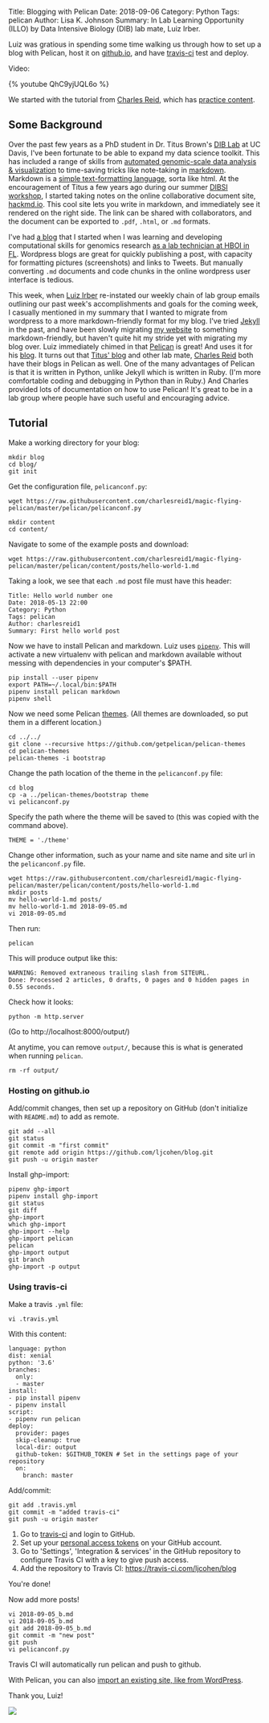 Title: Blogging with Pelican
Date: 2018-09-06
Category: Python
Tags: pelican
Author: Lisa K. Johnson
Summary: In Lab Learning Opportunity (ILLO) by Data Intensive Biology (DIB) lab mate, Luiz Irber.

Luiz was gratious in spending some time walking us through how to set up a blog with Pelican, host it on [github.io](https://pages.github.com/), and have [travis-ci](https://travis-ci.com/) test and deploy.

Video: 

{% youtube QhC9yjUQL6o %}

We started with the tutorial from [Charles Reid](https://git.charlesreid1.com/charlesreid1/how-do-i-pelican), which has [practice content](https://github.com/charlesreid1/magic-flying-pelican/pelican/).

## Some Background

Over the past few years as a PhD student in Dr. Titus Brown's [DIB Lab](http://ivory.idyll.org/lab/) at UC Davis, I've been fortunate to be able to expand my data science toolkit. This has included a range of skills from [automated genomic-scale data analysis & visualization](https://www.biorxiv.org/content/early/2018/05/17/323576) to time-saving tricks like note-taking in [markdown](https://help.github.com/articles/basic-writing-and-formatting-syntax/). Markdown is a [simple text-formatting language](https://en.wikipedia.org/wiki/Markdown), sorta like html. At the encouragement of Titus a few years ago during our summer [DIBSI workshop](http://ivory.idyll.org/dibsi/), I started taking notes on the online collaborative document site, [hackmd.io](https://hackmd.io/). This cool site lets you write in markdown, and immediately see it rendered on the right side. The link can be shared with collaborators, and the document can be exported to `.pdf`, `.html`, or `.md` formats.

I've had [a blog](https://monsterbashseq.wordpress.com/) that I started when I was learning and developing computational skills for genomics research [as a lab technician at HBOI in FL](http://vosslab.weebly.com/lab-alumni.html). Wordpress blogs are great for quickly publishing a post, with capacity for formatting pictures (screenshots) and links to Tweets. But manually converting `.md` documents and code chunks in the online wordpress user interface is tedious. 

This week, when [Luiz Irber](https://github.com/luizirber) re-instated our weekly chain of lab group emails outlining our past week's accomplishments and goals for the coming week, I casually mentioned in my summary that I wanted to migrate from wordpress to a more markdown-friendly format for my blog. I've tried [Jekyll](https://jekyllrb.com/) in the past, and have been slowly migrating [my website](https://ljcohen.github.io/) to something markdown-friendly, but haven't quite hit my stride yet with migrating my blog over. Luiz immediately chimed in that [Pelican](http://docs.getpelican.com/en/3.6.3/quickstart.html) is great! And uses it for his [blog](https://blog.luizirber.org/). It turns out that [Titus' blog](http://ivory.idyll.org/blog/) and other lab mate, [Charles Reid](https://charlesreid1.com/) both have their blogs in Pelican as well. One of the many advantages of Pelican is that it is written in Python, unlike Jekyll which is written in Ruby. (I'm more comfortable coding and debugging in Python than in Ruby.) And Charles provided lots of documentation on how to use Pelican! It's great to be in a lab group where people have such useful and encouraging advice.

## Tutorial

Make a working directory for your blog:
```
mkdir blog
cd blog/
git init
```
Get the configuration file, `pelicanconf.py`:
```
wget https://raw.githubusercontent.com/charlesreid1/magic-flying-pelican/master/pelican/pelicanconf.py
```

```
mkdir content
cd content/
```
Navigate to some of the example posts and download:
```
wget https://raw.githubusercontent.com/charlesreid1/magic-flying-pelican/master/pelican/content/posts/hello-world-1.md
```
Taking a look, we see that each `.md` post file must have this header:

```
Title: Hello world number one
Date: 2018-05-13 22:00
Category: Python
Tags: pelican
Author: charlesreid1
Summary: First hello world post
```

Now we have to install Pelican and markdown. Luiz uses [`pipenv`](https://pipenv.readthedocs.io/en/latest/). This will activate a new virtualenv with pelican and markdown available without messing with dependencies in your computer's $PATH.
```
pip install --user pipenv
export PATH=~/.local/bin:$PATH
pipenv install pelican markdown
pipenv shell
```

Now we need some Pelican [themes](http://www.pelicanthemes.com/). (All themes are downloaded, so put them in a different location.)
```
cd ../../
git clone --recursive https://github.com/getpelican/pelican-themes
cd pelican-themes
pelican-themes -i bootstrap
```
Change the path location of the theme in the `pelicanconf.py` file: 

```
cd blog
cp -a ../pelican-themes/bootstrap theme
vi pelicanconf.py 
```
Specify the path where the theme will be saved to (this was copied with the command above).
```
THEME = './theme'
```
Change other information, such as your name and site name and site url in the `pelicanconf.py` file.

```
wget https://raw.githubusercontent.com/charlesreid1/magic-flying-pelican/master/pelican/content/posts/hello-world-1.md
mkdir posts
mv hello-world-1.md posts/
mv hello-world-1.md 2018-09-05.md
vi 2018-09-05.md 
```
Then run:
```
pelican
```
This will produce output like this:
```
WARNING: Removed extraneous trailing slash from SITEURL.
Done: Processed 2 articles, 0 drafts, 0 pages and 0 hidden pages in 0.55 seconds.
```

Check how it looks:
```
python -m http.server
```
(Go to http://localhost:8000/output/)

At anytime, you can remove `output/`, because this is what is generated when running `pelican`.
```
rm -rf output/
```
### Hosting on github.io

Add/commit changes, then set up a repository on GitHub (don't initialize with `README.md`) to add as remote.
```
git add --all
git status
git commit -m "first commit"
git remote add origin https://github.com/ljcohen/blog.git
git push -u origin master
```
Install ghp-import:
```
pipenv ghp-import
pipenv install ghp-import
git status
git diff
ghp-import
which ghp-import
ghp-import --help
ghp-import pelican
pelican
ghp-import output
git branch
ghp-import -p output
```
### Using travis-ci

Make a travis `.yml` file:
```
vi .travis.yml
```
With this content:
```
language: python
dist: xenial
python: '3.6'
branches:
  only:
  - master
install:
- pip install pipenv
- pipenv install
script:
- pipenv run pelican
deploy:
  provider: pages
  skip-cleanup: true
  local-dir: output
  github-token: $GITHUB_TOKEN # Set in the settings page of your repository
  on:
    branch: master
```
Add/commit:
```
git add .travis.yml 
git commit -m "added travis-ci"
git push -u origin master
```

1. Go to [travis-ci](https://travis-ci.com/) and login to GitHub. 
2. Set up your [personal access tokens](https://help.github.com/articles/creating-a-personal-access-token-for-the-command-line/) on your GitHub account. 
3. Go to 'Settings', 'Integration & services' in the GitHub repository to configure Travis CI with a key to give push access.
4. Add the repository to Travis CI: https://travis-ci.com/ljcohen/blog

You're done!

Now add more posts!
```
vi 2018-09-05_b.md 
vi 2018-09-05_b.md 
git add 2018-09-05_b.md 
git commit -m "new post"
git push
vi pelicanconf.py 
```

Travis CI will automatically run pelican and push to github.

With Pelican, you can also [import an existing site, like from WordPress](http://docs.getpelican.com/en/stable/importer.html#).


Thank you, Luiz!

<img src="./content/img/dib.jpg">
